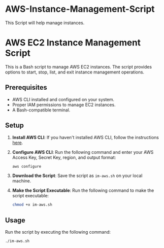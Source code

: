 # AWS-Instance-Management-Script
This Script will help manage instances.
# AWS EC2 Instance Management Script

This is a Bash script to manage AWS EC2 instances. The script provides options to start, stop, list, and exit instance management operations.

## Prerequisites

- AWS CLI installed and configured on your system.
- Proper IAM permissions to manage EC2 instances.
- A Bash-compatible terminal.

## Setup

1. **Install AWS CLI**: If you haven't installed AWS CLI, follow the instructions [here](https://docs.aws.amazon.com/cli/latest/userguide/getting-started-install.html).

2. **Configure AWS CLI**: Run the following command and enter your AWS Access Key, Secret Key, region, and output format:
    ```sh
    aws configure
    ```

3. **Download the Script**: Save the script as `im-aws.sh` on your local machine.

4. **Make the Script Executable**: Run the following command to make the script executable:
    ```sh
    chmod +x im-aws.sh
    ```

## Usage

Run the script by executing the following command:
```sh
./im-aws.sh
